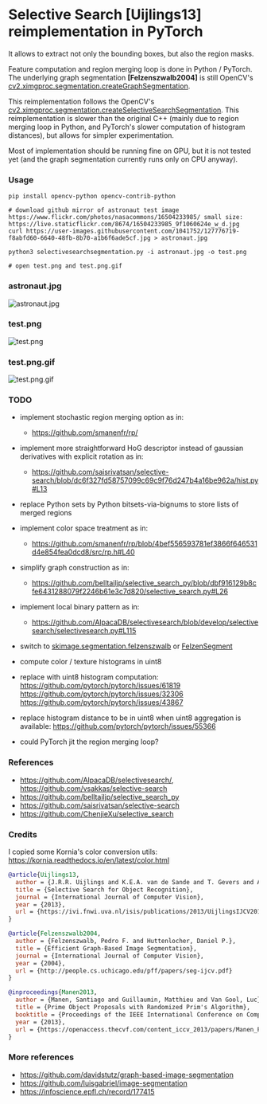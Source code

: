 # Selective Search **[Uijlings13]** reimplementation in PyTorch

It allows to extract not only the bounding boxes, but also the region masks.

Feature computation and region merging loop is done in Python / PyTorch. The underlying graph segmentation **[Felzenszwalb2004]** is still OpenCV's [cv2.ximgproc.segmentation.createGraphSegmentation](https://docs.opencv.org/master/d5/df0/group__ximgproc__segmentation.html#ga5e3e721c5f16e34d3ad52b9eeb6d2860).

This reimplementation follows the OpenCV's [cv2.ximgproc.segmentation.createSelectiveSearchSegmentation](https://github.com/opencv/opencv_contrib/blob/master/modules/ximgproc/src/selectivesearchsegmentation.cpp). This reimplementation is slower than the original C++ (mainly due to region merging loop in Python, and PyTorch's slower computation of histogram distances), but allows for simpler experimentation.

Most of implementation should be running fine on GPU, but it is not tested yet (and the graph segmentation currently runs only on CPU anyway).

### Usage
```shell
pip install opencv-python opencv-contrib-python

# download github mirror of astronaut test image https://www.flickr.com/photos/nasacommons/16504233985/ small size: https://live.staticflickr.com/8674/16504233985_9f1060624e_w_d.jpg
curl https://user-images.githubusercontent.com/1041752/127776719-f8abfd60-6640-48fb-8b70-a1b6f6ade5cf.jpg > astronaut.jpg

python3 selectivesearchsegmentation.py -i astronaut.jpg -o test.png

# open test.png and test.png.gif
```
### astronaut.jpg
![astronaut.jpg](https://user-images.githubusercontent.com/1041752/127776719-f8abfd60-6640-48fb-8b70-a1b6f6ade5cf.jpg)

### test.png
![test.png](https://user-images.githubusercontent.com/1041752/127772794-9be6ec05-55cc-4787-99e7-ee31926e41c0.png)

### test.png.gif
![test.png.gif](https://user-images.githubusercontent.com/1041752/127770399-e0133e08-0f48-44ea-8648-19ac7594556c.gif)

### TODO
- implement stochastic region merging option as in:
    - https://github.com/smanenfr/rp/

- implement more straightforward HoG descriptor instead of gaussian derivatives with explicit rotation as in:
    - https://github.com/saisrivatsan/selective-search/blob/dc6f327fd58757099c69c9f76d247b4a16be962a/hist.py#L13

- replace Python sets by Python bitsets-via-bignums to store lists of merged regions

- implement color space treatment as in:
    - https://github.com/smanenfr/rp/blob/4bef556593781ef3866f646531d4e854fea0dcd8/src/rp.h#L40

- simplify graph construction as in:
    - https://github.com/belltailjp/selective_search_py/blob/dbf916129b8cfe6431288079f2246b61e3c7d820/selective_search.py#L26

- implement local binary pattern as in:
    - https://github.com/AlpacaDB/selectivesearch/blob/develop/selectivesearch/selectivesearch.py#L115

- switch to [skimage.segmentation.felzenszwalb](https://github.com/scikit-image/scikit-image/blob/main/skimage/segmentation/_felzenszwalb.py#L7-L75) or [FelzenSegment](https://github.com/smanenfr/rp/tree/master/src/FelzenSegment)

- compute color / texture histograms in uint8
- replace with uint8 histogram computation: https://github.com/pytorch/pytorch/issues/61819 https://github.com/pytorch/pytorch/issues/32306 https://github.com/pytorch/pytorch/issues/43867 
- replace histogram distance to be in uint8 when uint8 aggregation is available: https://github.com/pytorch/pytorch/issues/55366
- could PyTorch jit the region merging loop?

### References
- https://github.com/AlpacaDB/selectivesearch/, https://github.com/vsakkas/selective-search
- https://github.com/belltailjp/selective_search_py
- https://github.com/saisrivatsan/selective-search
- https://github.com/ChenjieXu/selective_search

### Credits
I copied some Kornia's color conversion utils: https://kornia.readthedocs.io/en/latest/color.html

```bibtex
@article{Uijlings13,
  author = {J.R.R. Uijlings and K.E.A. van de Sande and T. Gevers and A.W.M. Smeulders},
  title = {Selective Search for Object Recognition},
  journal = {International Journal of Computer Vision},
  year = {2013},
  url = {https://ivi.fnwi.uva.nl/isis/publications/2013/UijlingsIJCV2013/UijlingsIJCV2013.pdf}
}

@article{Felzenszwalb2004,
  author = {Felzenszwalb, Pedro F. and Huttenlocher, Daniel P.},
  title = {Efficient Graph-Based Image Segmentation},
  journal = {International Journal of Computer Vision},
  year = {2004},
  url = {http://people.cs.uchicago.edu/pff/papers/seg-ijcv.pdf}
}

@inproceedings{Manen2013,
  author = {Manen, Santiago and Guillaumin, Matthieu and Van Gool, Luc},
  title = {Prime Object Proposals with Randomized Prim's Algorithm},
  booktitle = {Proceedings of the IEEE International Conference on Computer Vision (ICCV)},
  year = {2013},
  url = {https://openaccess.thecvf.com/content_iccv_2013/papers/Manen_Prime_Object_Proposals_2013_ICCV_paper.pdf}
}
```

### More references
-  https://github.com/davidstutz/graph-based-image-segmentation
-  https://github.com/luisgabriel/image-segmentation
-  https://infoscience.epfl.ch/record/177415
